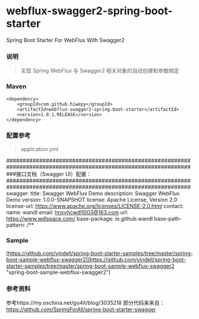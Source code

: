 # webflux-swagger2-spring-boot-starter

Spring Boot Starter For WebFlux With Swagger2

### 说明

 > 实现 Spring WebFlux 与 Swagger2 相关对象的自动创建和参数绑定

### Maven

	<dependency>
		<groupId>com.github.hiwepy</groupId>
		<artifactId>webflux-swagger2-spring-boot-starter</artifactId>
		<version>1.0.1.RELEASE</version>
	</dependency>

### 配置参考

 > application.yml

################################################################################################################  
###接口文档（Swagger UI）配置：  
################################################################################################################
swagger:
  title: Swagger WebFlux Demo
  description: Swagger WebFlux Demo
  version: 1.0.0-SNAPSHOT
  license: Apache License, Version 2.0
  license-url: https://www.apache.org/licenses/LICENSE-2.0.html
  contact:
    name: wandl
    email: hnxyhcwdl1003@163.com
    url: https://www.wdlspace.com/
  base-package: io.github.wandl
  base-path-pattern: /**

### Sample

[https://github.com/vindell/spring-boot-starter-samples/tree/master/spring-boot-sample-webflux-swagger2](https://github.com/vindell/spring-boot-starter-samples/tree/master/spring-boot-sample-webflux-swagger2 "spring-boot-sample-webflux-swagger2")

### 参考资料

参考https://my.oschina.net/go4it/blog/3035218
部分代码来来自：https://github.com/SpringForAll/spring-boot-starter-swagger